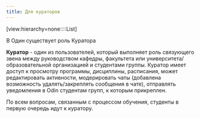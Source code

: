 ```yaml
---
title: Для кураторов
---
```


[view:hierarchy=none::::List]

В Один существует роль Куратора

**Куратор** - один из пользователей, который выполняет роль связующего звена между руководством кафедры, факультета или университета/образовательной организацией и студентами группы. Куратор имеет доступ к просмотру программы, дисциплины, расписания, может редактировать активности, модерировать чаты (добавлена возможность удалять/закреплять сообщения в чате), отправлять уведомления в Odin студентам групп, к которым прикреплен.

По всем вопросам, связанным с процессом обучения, студенты в первую очередь идут к куратору.